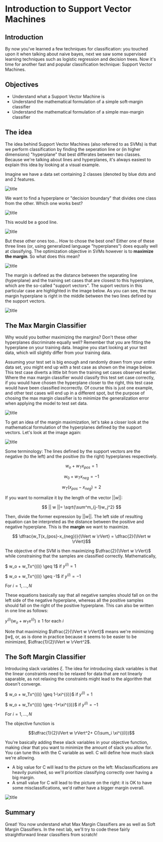 
# Introduction to Support Vector Machines

## Introduction

By now you've learned a few techniques for classification: you touched upon it when talking about naive bayes, next we saw some supervised learning techniques such as logistic regression and decision trees. Now it's time for another fast and popular classification technique: Support Vector Machines.

## Objectives
- Understand what a Support Vector Machine is
- Understand the mathematical formulation of a simple soft-margin classifier
- Understand the mathematical formulation of a simple max-margin classifier

## The idea

The idea behind Support Vector Machines (also referred to as SVMs) is that we perform classification by finding the seperation line or (in higher dimensions) "hyperplane" that best differates between two classes. Because we're talking about lines and hyperplanes, it's always easiest to explain this idea by looking at a visual example.

Imagine we have a data set containing 2 classes (denoted by blue dots and and 2 features.

![title](SVM_1.png)

We want to find a hyperplane or "decision boundary" that divides one class from the other. Which one works best?

![title](SVM_3.png)

This would be a good line.

![title](SVM_2.png)

But these other ones too... How to chose the best one? Either one of these three lines (or, using generalized language "hyperplanes") does equally well at classifying. The optimization objective in SVMs however is to **maximize the margin**. So what does this mean?

![title](SVM_4.png)

The margin is defined as the distance between the separating line (hyperplane) and the training set cases that are closest to this hyperplane, which are the so-called "support vectors". The suport vectors in this particular case are highlighted in the image below. As you can see, the max margin hyperplane is right in the middle between the two lines defined by the support vectors.

![title](SVM_fin.png)

## The Max Margin Classifier

Why would you bother maximizing the margins? Don't these other hyperplanes discriminate equally well? Remember that you are fitting the hyperplane on your training data. Imagine you start looking at your test data, which will slightly differ from your training data.

Assuming your test set is big enough and randomly drawn from your entire data set, you might end up with a test case as shown on the image below. This test case diverts a little bit from the training set cases observed earlier. Where the max margin classifier would classify this test set case correctly, if you would have chosen the hyperplane closer to the right, this test case would have been classified incorrectly. Of course this is just one example, and other test cases will end up in a different spot, but the purpose of chosing the max margin classifier is to minimize the generalization error when applying the model to test set data.

![title](SVM_test2.png)

To get an idea of the margin maximization, let's take a closer look at the mathematical formulation of the hyperplanes defined by the support vectors. Let's look at the image again:

![title](SVM_fin.png)

Some terminology: The lines defined by the support vectors are the negative (to the left) and the positive (to the right) hyperplanes respectively.


$$ w_o + w_Tx_{pos} =1$$

$$ w_0 + w_Tx_{neg} =-1$$

$$ w_T(x_{pos}-x_{neg}) = 2$$

If you want to normalize it by the length of the vector $||w||$:

$$ || w ||= \sqrt{\sum^m_{j-1}w_j^2} $$

Then, divide the former expression by $||w||$. The left side of resulting equation can be interpreted as the distance between the positive and negative hyperplane. This is the **margin** we want to maximize.

$$ \dfrac{w_T(x_{pos}-x_{neg})}{\lVert w \rVert} = \dfrac{2}{\lVert w \rVert}$$

The objective of the SVM is then maximizing $\dfrac{2}{\lVert w \rVert}$ while constraining that the samples are classified correctly. Mathematically,

$ w_o + w_Tx^{(i)} \geq 1$  if $y ^{(i)} = 1$

$ w_o + w_Tx^{(i)} \geq -1$  if $y ^{(i)} = -1$

For $i= 1,\ldots ,N$

These equations basically say that all negative samples should fall on on the left side of the negative hyperplane, whereas all the positive samples should fall on the right of the positive hyperplane. This can also be written in one line as follows:

$y ^{(i)} (w_o + w_Tx^{(i)} )\geq 1$  for each $i$

Note that maximizing $\dfrac{2}{\lVert w \rVert}$ means we're minimizing $\lVert w \rVert$, or, as is done in practice because it seems to be easier to be minimized, $\dfrac{1}{2}\lVert w \rVert^2$.

## The Soft Margin Classifier

Introducing slack variables $\xi$. The idea for introducing slack variables is that the linear constraints need to be relaxed for data that are not linearly saparable, as not relaxing the constraints might lead to the algorithm that doesn't converge. 


$ w_o + w_Tx^{(i)} \geq 1-\xi^{(i)}$  if $y ^{(i)} = 1$

$ w_o + w_Tx^{(i)} \geq -1+\xi^{(i)}$  if $y ^{(i)} = -1$

For $i= 1,\ldots ,N$


The objective function is 

 $$\dfrac{1}{2}\lVert w \rVert^2+ C(\sum_i \xi^{(i)})$$

You're basically adding these slack variables in your objective function, making clear that you want to minimize the amount of slack you allow for. You can tune this with the C variable as well. C will define how much slack we're allowing.

- A big value for C will lead to the picture on the left: Misclassifications are heavily punished, so we'll prioritize classifying correctly over having a big margin.
- A small value for C will lead to the picture on the right: it is OK to have some misclassifications, we'd rather have a bigger margin overall. 

![title](SVM_C.png)

## Summary 

Great! You now understand what Max Margin Classifiers are as well as Soft Margin Classifiers. In the next lab, we'll try to code these fairly straightforward linear classifiers from scratch!
